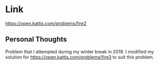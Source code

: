# Link

https://open.kattis.com/problems/fire2

## Personal Thoughts

Problem that I attempted during my winter break in 2019. I modified my solution for https://open.kattis.com/problems/fire3 to suit this problem.

